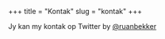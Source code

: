 +++
title = "Kontak"
slug = "kontak"
+++

Jy kan my kontak op Twitter by [@ruanbekker](https://twitter.com)
